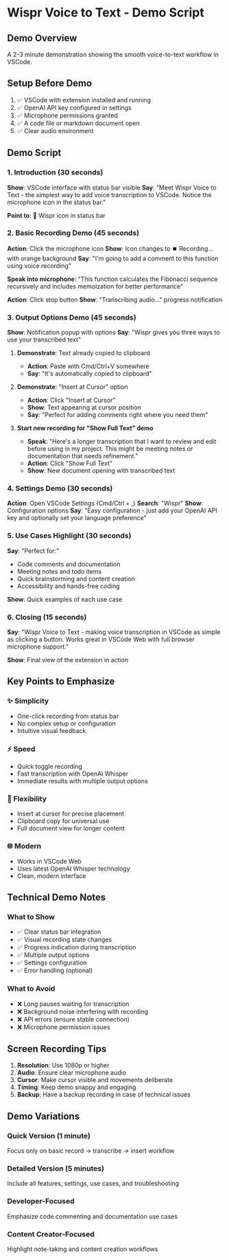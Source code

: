 # Wispr Voice to Text - Demo Script

## Demo Overview
A 2-3 minute demonstration showing the smooth voice-to-text workflow in VSCode.

## Setup Before Demo
1. ✅ VSCode with extension installed and running
2. ✅ OpenAI API key configured in settings
3. ✅ Microphone permissions granted
4. ✅ A code file or markdown document open
5. ✅ Clear audio environment

## Demo Script

### 1. Introduction (30 seconds)
**Show**: VSCode interface with status bar visible
**Say**: "Meet Wispr Voice to Text - the simplest way to add voice transcription to VSCode. Notice the microphone icon in the status bar."

**Point to**: 🎤 Wispr icon in status bar

### 2. Basic Recording Demo (45 seconds)
**Action**: Click the microphone icon
**Show**: Icon changes to ⏹️ Recording... with orange background
**Say**: "I'm going to add a comment to this function using voice recording"

**Speak into microphone**: "This function calculates the Fibonacci sequence recursively and includes memoization for better performance"

**Action**: Click stop button
**Show**: "Transcribing audio..." progress notification

### 3. Output Options Demo (45 seconds)
**Show**: Notification popup with options
**Say**: "Wispr gives you three ways to use your transcribed text"

1. **Demonstrate**: Text already copied to clipboard
   - **Action**: Paste with Cmd/Ctrl+V somewhere
   - **Say**: "It's automatically copied to clipboard"

2. **Demonstrate**: "Insert at Cursor" option
   - **Action**: Click "Insert at Cursor"
   - **Show**: Text appearing at cursor position
   - **Say**: "Perfect for adding comments right where you need them"

3. **Start new recording for "Show Full Text" demo**
   - **Speak**: "Here's a longer transcription that I want to review and edit before using in my project. This might be meeting notes or documentation that needs refinement."
   - **Action**: Click "Show Full Text"
   - **Show**: New document opening with transcribed text

### 4. Settings Demo (30 seconds)
**Action**: Open VSCode Settings (Cmd/Ctrl + ,)
**Search**: "Wispr"
**Show**: Configuration options
**Say**: "Easy configuration - just add your OpenAI API key and optionally set your language preference"

### 5. Use Cases Highlight (30 seconds)
**Say**: "Perfect for:"
- Code comments and documentation
- Meeting notes and todo items  
- Quick brainstorming and content creation
- Accessibility and hands-free coding

**Show**: Quick examples of each use case

### 6. Closing (15 seconds)
**Say**: "Wispr Voice to Text - making voice transcription in VSCode as simple as clicking a button. Works great in VSCode Web with full browser microphone support."

**Show**: Final view of the extension in action

## Key Points to Emphasize

### ✨ Simplicity
- One-click recording from status bar
- No complex setup or configuration
- Intuitive visual feedback

### ⚡ Speed
- Quick toggle recording
- Fast transcription with OpenAI Whisper
- Immediate results with multiple output options

### 🔧 Flexibility
- Insert at cursor for precise placement
- Clipboard copy for universal use
- Full document view for longer content

### 🌐 Modern
- Works in VSCode Web
- Uses latest OpenAI Whisper technology
- Clean, modern interface

## Technical Demo Notes

### What to Show
- ✅ Clear status bar integration
- ✅ Visual recording state changes
- ✅ Progress indication during transcription
- ✅ Multiple output options
- ✅ Settings configuration
- ✅ Error handling (optional)

### What to Avoid
- ❌ Long pauses waiting for transcription
- ❌ Background noise interfering with recording
- ❌ API errors (ensure stable connection)
- ❌ Microphone permission issues

## Screen Recording Tips

1. **Resolution**: Use 1080p or higher
2. **Audio**: Ensure clear microphone audio
3. **Cursor**: Make cursor visible and movements deliberate
4. **Timing**: Keep demo snappy and engaging
5. **Backup**: Have a backup recording in case of technical issues

## Demo Variations

### Quick Version (1 minute)
Focus only on basic record → transcribe → insert workflow

### Detailed Version (5 minutes)
Include all features, settings, use cases, and troubleshooting

### Developer-Focused
Emphasize code commenting and documentation use cases

### Content Creator-Focused
Highlight note-taking and content creation workflows 